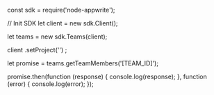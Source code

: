 const sdk = require('node-appwrite');

// Init SDK
let client = new sdk.Client();

let teams = new sdk.Teams(client);

client
    .setProject('')
;

let promise = teams.getTeamMembers('[TEAM_ID]');

promise.then(function (response) {
    console.log(response);
}, function (error) {
    console.log(error);
});